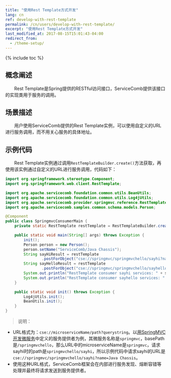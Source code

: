 ```yaml
---
title: "使用Rest Template方式开发"
lang: cn
ref: develop-with-rest-template
permalink: /cn/users/develop-with-rest-template/
excerpt: "使用Rest Template方式开发"
last_modified_at: 2017-08-15T15:01:43-04:00
redirect_from:
  - /theme-setup/
---
```


{% include toc %}
## 概念阐述

　　Rest Template是Spring提供的RESTful访问接口，ServiceComb提供该接口的实现类用于服务的调用。

## 场景描述

　　用户使用ServiceComb提供的Rest Template实例，可以使用自定义的URL进行服务调用，而不用关心服务的具体地址。

## 示例代码

　　Rest Template实例通过调用`RestTemplateBuilder.create()`方法获取，再使用该实例通过自定义的URL进行服务调用，代码如下：

```java
import org.springframework.stereotype.Component;
import org.springframework.web.client.RestTemplate;

import org.apache.servicecomb.foundation.common.utils.BeanUtils;
import org.apache.servicecomb.foundation.common.utils.Log4jUtils;
import org.apache.servicecomb.provider.springmvc.reference.RestTemplateBuilder;
import org.apache.servicecomb.samples.common.schema.models.Person;

@Component
public class SpringmvcConsumerMain {
    private static RestTemplate restTemplate = RestTemplateBuilder.create();

    public static void main(String[] args) throws Exception {
        init();
        Person person = new Person();
        person.setName("ServiceComb/Java Chassis");
        String sayHiResult = restTemplate
                .postForObject("cse://springmvc/springmvchello/sayhi?name=Java Chassis", null, String.class);
        String sayHelloResult = restTemplate
                .postForObject("cse://springmvc/springmvchello/sayhello", person, String.class);
        System.out.println("RestTemplate consumer sayhi services: " + sayHiResult);
        System.out.println("RestTemplate consumer sayhello services: " + sayHelloResult);
    }

    public static void init() throws Exception {
        Log4jUtils.init();
        BeanUtils.init();
    }
}
```

> 说明：
- URL格式为：`cse://microserviceName/path?querystring`。以[用SpringMVC开发微服务](/cn/users/develop-with-springmvc/)中定义的服务提供者为例，其微服务名称是`springmvc`，basePath是`/springmvchello`，那么URL中的microserviceName是`springmvc`，请求sayhi时的path是`springmvchello/sayhi`，所以示例代码中请求sayhi的URL是`cse://springmvc/springmvchello/sayhi?name=Java Chassis`。
- 使用这种URL格式，ServiceComb框架会在内部进行服务发现、熔断容错等处理并最终将请求发送到服务提供者。
